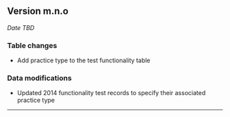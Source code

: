 
## Version m.n.o
_Date TBD_

### Table changes
* Add practice type to the test functionality table

### Data modifications
* Updated 2014 functionality test records to specify their associated practice type

---
